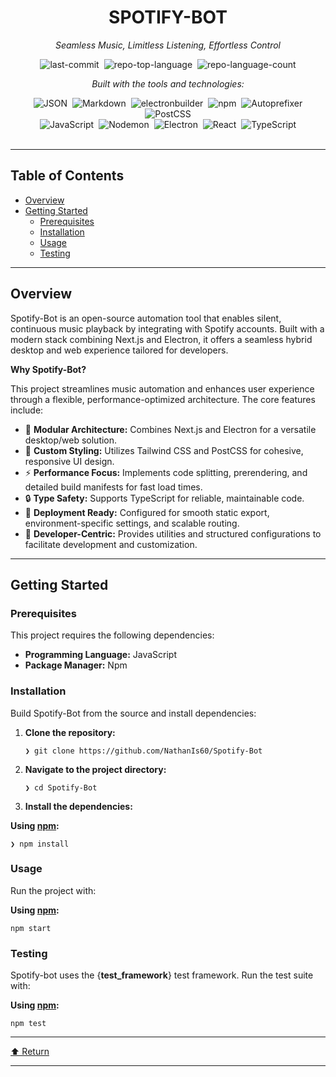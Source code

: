 <div data-state="active" data-orientation="horizontal" role="tabpanel" aria-labelledby="radix-:r10:-trigger-preview" id="radix-:r10:-content-preview" tabindex="0" class="mt-2 ring-offset-background focus-visible:outline-none focus-visible:ring-2 focus-visible:ring-ring focus-visible:ring-offset-2" style=""><div class="border border-border rounded-lg bg-background p-6 shadow-sm"><div class="prose prose-sm md:prose-base lg:prose-lg max-w-none prose-headings:font-bold prose-a:text-blue-600" style="user-select: none;"><div id="top" class="">

<div align="center" class="text-center">
<h1>SPOTIFY-BOT</h1>
<p><em>Seamless Music, Limitless Listening, Effortless Control</em></p>

<img alt="last-commit" src="https://img.shields.io/github/last-commit/NathanIs60/Spotify-Bot?style=flat&amp;logo=git&amp;logoColor=white&amp;color=0080ff" class="inline-block mx-1" style="margin: 0px 2px;">
<img alt="repo-top-language" src="https://img.shields.io/github/languages/top/NathanIs60/Spotify-Bot?style=flat&amp;color=0080ff" class="inline-block mx-1" style="margin: 0px 2px;">
<img alt="repo-language-count" src="https://img.shields.io/github/languages/count/NathanIs60/Spotify-Bot?style=flat&amp;color=0080ff" class="inline-block mx-1" style="margin: 0px 2px;">
<p><em>Built with the tools and technologies:</em></p>
<img alt="JSON" src="https://img.shields.io/badge/JSON-000000.svg?style=flat&amp;logo=JSON&amp;logoColor=white" class="inline-block mx-1" style="margin: 0px 2px;">
<img alt="Markdown" src="https://img.shields.io/badge/Markdown-000000.svg?style=flat&amp;logo=Markdown&amp;logoColor=white" class="inline-block mx-1" style="margin: 0px 2px;">
<img alt="electronbuilder" src="https://img.shields.io/badge/electronbuilder-000000.svg?style=flat&amp;logo=electron-builder&amp;logoColor=white" class="inline-block mx-1" style="margin: 0px 2px;">
<img alt="npm" src="https://img.shields.io/badge/npm-CB3837.svg?style=flat&amp;logo=npm&amp;logoColor=white" class="inline-block mx-1" style="margin: 0px 2px;">
<img alt="Autoprefixer" src="https://img.shields.io/badge/Autoprefixer-DD3735.svg?style=flat&amp;logo=Autoprefixer&amp;logoColor=white" class="inline-block mx-1" style="margin: 0px 2px;">
<img alt="PostCSS" src="https://img.shields.io/badge/PostCSS-DD3A0A.svg?style=flat&amp;logo=PostCSS&amp;logoColor=white" class="inline-block mx-1" style="margin: 0px 2px;">
<br>
<img alt="JavaScript" src="https://img.shields.io/badge/JavaScript-F7DF1E.svg?style=flat&amp;logo=JavaScript&amp;logoColor=black" class="inline-block mx-1" style="margin: 0px 2px;">
<img alt="Nodemon" src="https://img.shields.io/badge/Nodemon-76D04B.svg?style=flat&amp;logo=Nodemon&amp;logoColor=white" class="inline-block mx-1" style="margin: 0px 2px;">
<img alt="Electron" src="https://img.shields.io/badge/Electron-47848F.svg?style=flat&amp;logo=Electron&amp;logoColor=white" class="inline-block mx-1" style="margin: 0px 2px;">
<img alt="React" src="https://img.shields.io/badge/React-61DAFB.svg?style=flat&amp;logo=React&amp;logoColor=black" class="inline-block mx-1" style="margin: 0px 2px;">
<img alt="TypeScript" src="https://img.shields.io/badge/TypeScript-3178C6.svg?style=flat&amp;logo=TypeScript&amp;logoColor=white" class="inline-block mx-1" style="margin: 0px 2px;">
</div>
<br>
<hr>
<h2>Table of Contents</h2>
<ul class="list-disc pl-4 my-0">
<li class="my-0"><a href="#overview">Overview</a></li>
<li class="my-0"><a href="#getting-started">Getting Started</a>
<ul class="list-disc pl-4 my-0">
<li class="my-0"><a href="#prerequisites">Prerequisites</a></li>
<li class="my-0"><a href="#installation">Installation</a></li>
<li class="my-0"><a href="#usage">Usage</a></li>
<li class="my-0"><a href="#testing">Testing</a></li>
</ul>
</li>
</ul>
<hr>
<h2>Overview</h2>
<p>Spotify-Bot is an open-source automation tool that enables silent, continuous music playback by integrating with Spotify accounts. Built with a modern stack combining Next.js and Electron, it offers a seamless hybrid desktop and web experience tailored for developers.</p>
<p><strong>Why Spotify-Bot?</strong></p>
<p>This project streamlines music automation and enhances user experience through a flexible, performance-optimized architecture. The core features include:</p>
<ul class="list-disc pl-4 my-0">
<li class="my-0">🧩 <strong>Modular Architecture:</strong> Combines Next.js and Electron for a versatile desktop/web solution.</li>
<li class="my-0">🎨 <strong>Custom Styling:</strong> Utilizes Tailwind CSS and PostCSS for cohesive, responsive UI design.</li>
<li class="my-0">⚡ <strong>Performance Focus:</strong> Implements code splitting, prerendering, and detailed build manifests for fast load times.</li>
<li class="my-0">🔒 <strong>Type Safety:</strong> Supports TypeScript for reliable, maintainable code.</li>
<li class="my-0">🚀 <strong>Deployment Ready:</strong> Configured for smooth static export, environment-specific settings, and scalable routing.</li>
<li class="my-0">🎯 <strong>Developer-Centric:</strong> Provides utilities and structured configurations to facilitate development and customization.</li>
</ul>
<hr>
<h2>Getting Started</h2>
<h3>Prerequisites</h3>
<p>This project requires the following dependencies:</p>
<ul class="list-disc pl-4 my-0">
<li class="my-0"><strong>Programming Language:</strong> JavaScript</li>
<li class="my-0"><strong>Package Manager:</strong> Npm</li>
</ul>
<h3>Installation</h3>
<p>Build Spotify-Bot from the source and install dependencies:</p>
<ol>
<li class="my-0">
<p><strong>Clone the repository:</strong></p>
<pre><code class="language-sh">❯ git clone https://github.com/NathanIs60/Spotify-Bot
</code></pre>
</li>
<li class="my-0">
<p><strong>Navigate to the project directory:</strong></p>
<pre><code class="language-sh">❯ cd Spotify-Bot
</code></pre>
</li>
<li class="my-0">
<p><strong>Install the dependencies:</strong></p>
</li>
</ol>
<p><strong>Using <a href="https://www.npmjs.com/">npm</a>:</strong></p>
<pre><code class="language-sh">❯ npm install
</code></pre>
<h3>Usage</h3>
<p>Run the project with:</p>
<p><strong>Using <a href="https://www.npmjs.com/">npm</a>:</strong></p>
<pre><code class="language-sh">npm start
</code></pre>
<h3>Testing</h3>
<p>Spotify-bot uses the {<strong>test_framework</strong>} test framework. Run the test suite with:</p>
<p><strong>Using <a href="https://www.npmjs.com/">npm</a>:</strong></p>
<pre><code class="language-sh">npm test
</code></pre>
<hr>
<div align="left" class=""><a href="#top">⬆ Return</a></div>
<hr></div></div></div></div>

